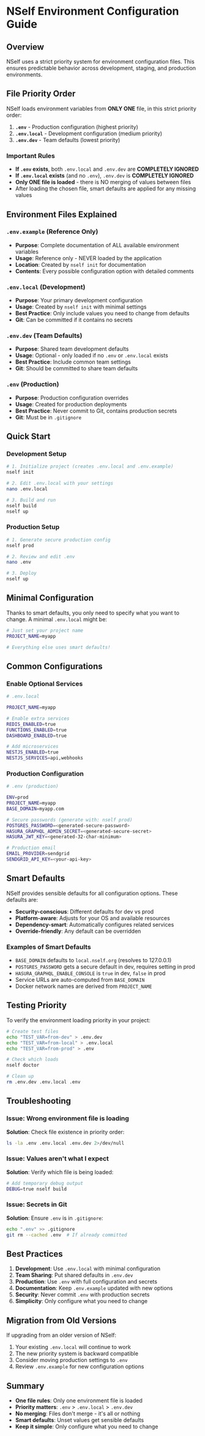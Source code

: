 # NSelf Environment Configuration Guide

## Overview

NSelf uses a strict priority system for environment configuration files. This ensures predictable behavior across development, staging, and production environments.

## File Priority Order

NSelf loads environment variables from **ONLY ONE** file, in this strict priority order:

1. **`.env`** - Production configuration (highest priority)
2. **`.env.local`** - Development configuration (medium priority)
3. **`.env.dev`** - Team defaults (lowest priority)

### Important Rules

- **If `.env` exists**, both `.env.local` and `.env.dev` are **COMPLETELY IGNORED**
- **If `.env.local` exists** (and no `.env`), `.env.dev` is **COMPLETELY IGNORED**
- **Only ONE file is loaded** - there is NO merging of values between files
- After loading the chosen file, smart defaults are applied for any missing values

## Environment Files Explained

### `.env.example` (Reference Only)
- **Purpose**: Complete documentation of ALL available environment variables
- **Usage**: Reference only - NEVER loaded by the application
- **Location**: Created by `nself init` for documentation
- **Contents**: Every possible configuration option with detailed comments

### `.env.local` (Development)
- **Purpose**: Your primary development configuration
- **Usage**: Created by `nself init` with minimal settings
- **Best Practice**: Only include values you need to change from defaults
- **Git**: Can be committed if it contains no secrets

### `.env.dev` (Team Defaults)
- **Purpose**: Shared team development defaults
- **Usage**: Optional - only loaded if no `.env` or `.env.local` exists
- **Best Practice**: Include common team settings
- **Git**: Should be committed to share team defaults

### `.env` (Production)
- **Purpose**: Production configuration overrides
- **Usage**: Created for production deployments
- **Best Practice**: Never commit to Git, contains production secrets
- **Git**: Must be in `.gitignore`

## Quick Start

### Development Setup

```bash
# 1. Initialize project (creates .env.local and .env.example)
nself init

# 2. Edit .env.local with your settings
nano .env.local

# 3. Build and run
nself build
nself up
```

### Production Setup

```bash
# 1. Generate secure production config
nself prod

# 2. Review and edit .env
nano .env

# 3. Deploy
nself up
```

## Minimal Configuration

Thanks to smart defaults, you only need to specify what you want to change. A minimal `.env.local` might be:

```bash
# Just set your project name
PROJECT_NAME=myapp

# Everything else uses smart defaults!
```

## Common Configurations

### Enable Optional Services

```bash
# .env.local

PROJECT_NAME=myapp

# Enable extra services
REDIS_ENABLED=true
FUNCTIONS_ENABLED=true
DASHBOARD_ENABLED=true

# Add microservices
NESTJS_ENABLED=true
NESTJS_SERVICES=api,webhooks
```

### Production Configuration

```bash
# .env (production)

ENV=prod
PROJECT_NAME=myapp
BASE_DOMAIN=myapp.com

# Secure passwords (generate with: nself prod)
POSTGRES_PASSWORD=<generated-secure-password>
HASURA_GRAPHQL_ADMIN_SECRET=<generated-secure-secret>
HASURA_JWT_KEY=<generated-32-char-minimum>

# Production email
EMAIL_PROVIDER=sendgrid
SENDGRID_API_KEY=<your-api-key>
```

## Smart Defaults

NSelf provides sensible defaults for all configuration options. These defaults are:

- **Security-conscious**: Different defaults for dev vs prod
- **Platform-aware**: Adjusts for your OS and available resources
- **Dependency-smart**: Automatically configures related services
- **Override-friendly**: Any default can be overridden

### Examples of Smart Defaults

- `BASE_DOMAIN` defaults to `local.nself.org` (resolves to 127.0.0.1)
- `POSTGRES_PASSWORD` gets a secure default in dev, requires setting in prod
- `HASURA_GRAPHQL_ENABLE_CONSOLE` is `true` in dev, `false` in prod
- Service URLs are auto-computed from `BASE_DOMAIN`
- Docker network names are derived from `PROJECT_NAME`

## Testing Priority

To verify the environment loading priority in your project:

```bash
# Create test files
echo "TEST_VAR=from-dev" > .env.dev
echo "TEST_VAR=from-local" > .env.local
echo "TEST_VAR=from-prod" > .env

# Check which loads
nself doctor

# Clean up
rm .env.dev .env.local .env
```

## Troubleshooting

### Issue: Wrong environment file is loading

**Solution**: Check file existence in priority order:
```bash
ls -la .env .env.local .env.dev 2>/dev/null
```

### Issue: Values aren't what I expect

**Solution**: Verify which file is being loaded:
```bash
# Add temporary debug output
DEBUG=true nself build
```

### Issue: Secrets in Git

**Solution**: Ensure `.env` is in `.gitignore`:
```bash
echo ".env" >> .gitignore
git rm --cached .env  # If already committed
```

## Best Practices

1. **Development**: Use `.env.local` with minimal configuration
2. **Team Sharing**: Put shared defaults in `.env.dev`
3. **Production**: Use `.env` with full configuration and secrets
4. **Documentation**: Keep `.env.example` updated with new options
5. **Security**: Never commit `.env` with production secrets
6. **Simplicity**: Only configure what you need to change

## Migration from Old Versions

If upgrading from an older version of NSelf:

1. Your existing `.env.local` will continue to work
2. The new priority system is backward compatible
3. Consider moving production settings to `.env`
4. Review `.env.example` for new configuration options

## Summary

- **One file rules**: Only one environment file is loaded
- **Priority matters**: `.env` > `.env.local` > `.env.dev`
- **No merging**: Files don't merge - it's all or nothing
- **Smart defaults**: Unset values get sensible defaults
- **Keep it simple**: Only configure what you need to change